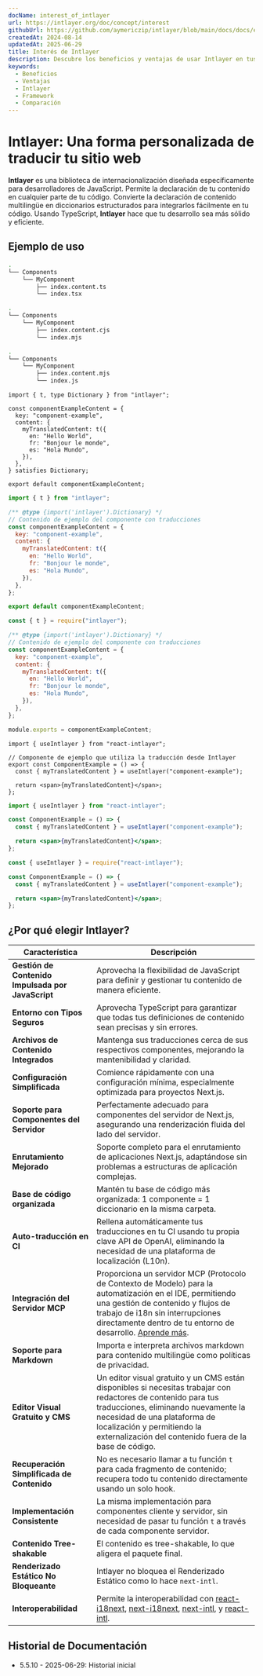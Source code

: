 ```yaml
---
docName: interest_of_intlayer
url: https://intlayer.org/doc/concept/interest
githubUrl: https://github.com/aymericzip/intlayer/blob/main/docs/docs/es/interest_of_intlayer.md
createdAt: 2024-08-14
updatedAt: 2025-06-29
title: Interés de Intlayer
description: Descubre los beneficios y ventajas de usar Intlayer en tus proyectos. Entiende por qué Intlayer destaca entre otros frameworks.
keywords:
  - Beneficios
  - Ventajas
  - Intlayer
  - Framework
  - Comparación
---
```


# Intlayer: Una forma personalizada de traducir tu sitio web

**Intlayer** es una biblioteca de internacionalización diseñada específicamente para desarrolladores de JavaScript. Permite la declaración de tu contenido en cualquier parte de tu código. Convierte la declaración de contenido multilingüe en diccionarios estructurados para integrarlos fácilmente en tu código. Usando TypeScript, **Intlayer** hace que tu desarrollo sea más sólido y eficiente.

## Ejemplo de uso

```bash codeFormat="typescript"
.
└── Components
    └── MyComponent
        ├── index.content.ts
        └── index.tsx
```

```bash codeFormat="commonjs"
.
└── Components
    └── MyComponent
        ├── index.content.cjs
        └── index.mjs
```

```bash codeFormat="esm"
.
└── Components
    └── MyComponent
        ├── index.content.mjs
        └── index.js
```

```tsx fileName="./Components/MyComponent/index.content.ts" codeFormat="typescript"
import { t, type Dictionary } from "intlayer";

const componentExampleContent = {
  key: "component-example",
  content: {
    myTranslatedContent: t({
      en: "Hello World",
      fr: "Bonjour le monde",
      es: "Hola Mundo",
    }),
  },
} satisfies Dictionary;

export default componentExampleContent;
```

```jsx fileName="./Components/MyComponent/index.mjx" codeFormat="esm"
import { t } from "intlayer";

/** @type {import('intlayer').Dictionary} */
// Contenido de ejemplo del componente con traducciones
const componentExampleContent = {
  key: "component-example",
  content: {
    myTranslatedContent: t({
      en: "Hello World",
      fr: "Bonjour le monde",
      es: "Hola Mundo",
    }),
  },
};

export default componentExampleContent;
```

```jsx fileName="./Components/MyComponent/index.csx" codeFormat="commonjs"
const { t } = require("intlayer");

/** @type {import('intlayer').Dictionary} */
// Contenido de ejemplo del componente con traducciones
const componentExampleContent = {
  key: "component-example",
  content: {
    myTranslatedContent: t({
      en: "Hello World",
      fr: "Bonjour le monde",
      es: "Hola Mundo",
    }),
  },
};

module.exports = componentExampleContent;
```

```tsx fileName="./Components/MyComponent/index.tsx" codeFormat="typescript"
import { useIntlayer } from "react-intlayer";

// Componente de ejemplo que utiliza la traducción desde Intlayer
export const ComponentExample = () => {
  const { myTranslatedContent } = useIntlayer("component-example");

  return <span>{myTranslatedContent}</span>;
};
```

```jsx fileName="./Components/MyComponent/index.mjx" codeFormat="esm"
import { useIntlayer } from "react-intlayer";

const ComponentExample = () => {
  const { myTranslatedContent } = useIntlayer("component-example");

  return <span>{myTranslatedContent}</span>;
};
```

```jsx fileName="./Components/MyComponent/index.csx" codeFormat="commonjs"
const { useIntlayer } = require("react-intlayer");

const ComponentExample = () => {
  const { myTranslatedContent } = useIntlayer("component-example");

  return <span>{myTranslatedContent}</span>;
};
```

## ¿Por qué elegir Intlayer?

| Característica                                    | Descripción                                                                                                                                                                                                                                                                                                                                                                                                                                                                    |
| ------------------------------------------------- | ------------------------------------------------------------------------------------------------------------------------------------------------------------------------------------------------------------------------------------------------------------------------------------------------------------------------------------------------------------------------------------------------------------------------------------------------------------------------------ |
| **Gestión de Contenido Impulsada por JavaScript** | Aprovecha la flexibilidad de JavaScript para definir y gestionar tu contenido de manera eficiente.                                                                                                                                                                                                                                                                                                                                                                             |
| **Entorno con Tipos Seguros**                     | Aprovecha TypeScript para garantizar que todas tus definiciones de contenido sean precisas y sin errores.                                                                                                                                                                                                                                                                                                                                                                      |
| **Archivos de Contenido Integrados**              | Mantenga sus traducciones cerca de sus respectivos componentes, mejorando la mantenibilidad y claridad.                                                                                                                                                                                                                                                                                                                                                                        |
| **Configuración Simplificada**                    | Comience rápidamente con una configuración mínima, especialmente optimizada para proyectos Next.js.                                                                                                                                                                                                                                                                                                                                                                            |
| **Soporte para Componentes del Servidor**         | Perfectamente adecuado para componentes del servidor de Next.js, asegurando una renderización fluida del lado del servidor.                                                                                                                                                                                                                                                                                                                                                    |
| **Enrutamiento Mejorado**                         | Soporte completo para el enrutamiento de aplicaciones Next.js, adaptándose sin problemas a estructuras de aplicación complejas.                                                                                                                                                                                                                                                                                                                                                |
| **Base de código organizada**                     | Mantén tu base de código más organizada: 1 componente = 1 diccionario en la misma carpeta.                                                                                                                                                                                                                                                                                                                                                                                     |
| **Auto-traducción en CI**                         | Rellena automáticamente tus traducciones en tu CI usando tu propia clave API de OpenAI, eliminando la necesidad de una plataforma de localización (L10n).                                                                                                                                                                                                                                                                                                                      |
| **Integración del Servidor MCP**                  | Proporciona un servidor MCP (Protocolo de Contexto de Modelo) para la automatización en el IDE, permitiendo una gestión de contenido y flujos de trabajo de i18n sin interrupciones directamente dentro de tu entorno de desarrollo. [Aprende más](https://github.com/aymericzip/intlayer/blob/main/docs/docs/es/mcp_server.md).                                                                                                                                               |
| **Soporte para Markdown**                         | Importa e interpreta archivos markdown para contenido multilingüe como políticas de privacidad.                                                                                                                                                                                                                                                                                                                                                                                |
| **Editor Visual Gratuito y CMS**                  | Un editor visual gratuito y un CMS están disponibles si necesitas trabajar con redactores de contenido para tus traducciones, eliminando nuevamente la necesidad de una plataforma de localización y permitiendo la externalización del contenido fuera de la base de código.                                                                                                                                                                                                  |
| **Recuperación Simplificada de Contenido**        | No es necesario llamar a tu función `t` para cada fragmento de contenido; recupera todo tu contenido directamente usando un solo hook.                                                                                                                                                                                                                                                                                                                                         |
| **Implementación Consistente**                    | La misma implementación para componentes cliente y servidor, sin necesidad de pasar tu función `t` a través de cada componente servidor.                                                                                                                                                                                                                                                                                                                                       |
| **Contenido Tree-shakable**                       | El contenido es tree-shakable, lo que aligera el paquete final.                                                                                                                                                                                                                                                                                                                                                                                                                |
| **Renderizado Estático No Bloqueante**            | Intlayer no bloquea el Renderizado Estático como lo hace `next-intl`.                                                                                                                                                                                                                                                                                                                                                                                                          |
| **Interoperabilidad**                             | Permite la interoperabilidad con [react-i18next](https://github.com/aymericzip/intlayer/blob/main/docs/docs/es/intlayer_with_react-i18next.md), [next-i18next](https://github.com/aymericzip/intlayer/blob/main/docs/docs/es/intlayer_with_next-i18next.md), [next-intl](https://github.com/aymericzip/intlayer/blob/main/docs/docs/es/intlayer_with_next-intl.md), y [react-intl](https://github.com/aymericzip/intlayer/blob/main/docs/docs/es/intlayer_with_react-intl.md). |

## Historial de Documentación

- 5.5.10 - 2025-06-29: Historial inicial
